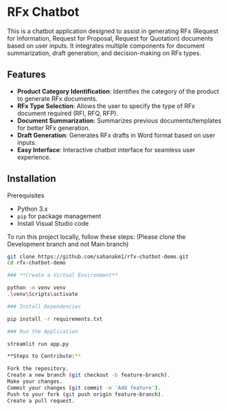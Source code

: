 # RFx Chatbot

This is a chatbot application designed to assist in generating RFx (Request for Information, Request for Proposal, Request for Quotation) documents based on user inputs. It integrates multiple components for document summarization, draft generation, and decision-making on RFx types.

## Features

- **Product Category Identification**: Identifies the category of the product to generate RFx documents.
- **RFx Type Selection**: Allows the user to specify the type of RFx document required (RFI, RFQ, RFP).
- **Document Summarization**: Summarizes previous documents/templates for better RFx generation.
- **Draft Generation**: Generates RFx drafts in Word format based on user inputs.
- **Easy Interface**: Interactive chatbot interface for seamless user experience.

## Installation
Prerequisites

- Python 3.x
- `pip` for package management
- Install Visual Studio code

To run this project locally, follow these steps:  (Please clone the Development branch and not Main branch)

```bash
git clone https://github.com/sahanakm1/rfx-chatbot-demo.git
cd rfx-chatbot-demo

### **Create a Virtual Environment**

python -m venv venv
.\venv\Scripts\activate

### Install Dependencies

pip install -r requirements.txt

### Run the Application

streamlit run app.py

**Steps to Contribute:**

Fork the repository.
Create a new branch (git checkout -b feature-branch).
Make your changes.
Commit your changes (git commit -m 'Add feature').
Push to your fork (git push origin feature-branch).
Create a pull request.

